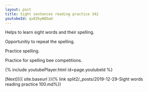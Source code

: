 ```yaml
---
layout: post
title: Sight sentences reading practice 342
youtubeId: qx8ZkyWQSwU
---
```

 
 
Helps to learn sight words and their spelling.

Opportunitiy to repeat the spelling. 

Practice spelling. 
 
Practice for spelling bee competitions. 
 
{% include youtubePlayer.html id=page.youtubeId %}
 
 

[Next]({{ site.baseurl }}{% link  split2/_posts/2019-12-29-Sight words reading practice 100.md%})
 
